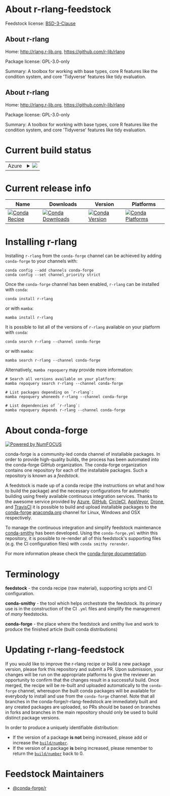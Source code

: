 About r-rlang-feedstock
=======================

Feedstock license: [BSD-3-Clause](https://github.com/conda-forge/r-rlang-feedstock/blob/main/LICENSE.txt)


About r-rlang
-------------

Home: http://rlang.r-lib.org, https://github.com/r-lib/rlang

Package license: GPL-3.0-only

Summary: A toolbox for working with base types, core R features like the condition system, and core 'Tidyverse' features like tidy evaluation.

About r-rlang
-------------

Home: http://rlang.r-lib.org, https://github.com/r-lib/rlang

Package license: GPL-3.0-only

Summary: A toolbox for working with base types, core R features like the condition system, and core 'Tidyverse' features like tidy evaluation.

Current build status
====================


<table>
    
  <tr>
    <td>Azure</td>
    <td>
      <details>
        <summary>
          <a href="https://dev.azure.com/conda-forge/feedstock-builds/_build/latest?definitionId=1547&branchName=main">
            <img src="https://dev.azure.com/conda-forge/feedstock-builds/_apis/build/status/r-rlang-feedstock?branchName=main">
          </a>
        </summary>
        <table>
          <thead><tr><th>Variant</th><th>Status</th></tr></thead>
          <tbody><tr>
              <td>linux_64_r_base4.4</td>
              <td>
                <a href="https://dev.azure.com/conda-forge/feedstock-builds/_build/latest?definitionId=1547&branchName=main">
                  <img src="https://dev.azure.com/conda-forge/feedstock-builds/_apis/build/status/r-rlang-feedstock?branchName=main&jobName=linux&configuration=linux%20linux_64_r_base4.4" alt="variant">
                </a>
              </td>
            </tr><tr>
              <td>linux_64_r_base4.5</td>
              <td>
                <a href="https://dev.azure.com/conda-forge/feedstock-builds/_build/latest?definitionId=1547&branchName=main">
                  <img src="https://dev.azure.com/conda-forge/feedstock-builds/_apis/build/status/r-rlang-feedstock?branchName=main&jobName=linux&configuration=linux%20linux_64_r_base4.5" alt="variant">
                </a>
              </td>
            </tr><tr>
              <td>linux_aarch64_r_base4.4</td>
              <td>
                <a href="https://dev.azure.com/conda-forge/feedstock-builds/_build/latest?definitionId=1547&branchName=main">
                  <img src="https://dev.azure.com/conda-forge/feedstock-builds/_apis/build/status/r-rlang-feedstock?branchName=main&jobName=linux&configuration=linux%20linux_aarch64_r_base4.4" alt="variant">
                </a>
              </td>
            </tr><tr>
              <td>linux_aarch64_r_base4.5</td>
              <td>
                <a href="https://dev.azure.com/conda-forge/feedstock-builds/_build/latest?definitionId=1547&branchName=main">
                  <img src="https://dev.azure.com/conda-forge/feedstock-builds/_apis/build/status/r-rlang-feedstock?branchName=main&jobName=linux&configuration=linux%20linux_aarch64_r_base4.5" alt="variant">
                </a>
              </td>
            </tr><tr>
              <td>linux_ppc64le_r_base4.4</td>
              <td>
                <a href="https://dev.azure.com/conda-forge/feedstock-builds/_build/latest?definitionId=1547&branchName=main">
                  <img src="https://dev.azure.com/conda-forge/feedstock-builds/_apis/build/status/r-rlang-feedstock?branchName=main&jobName=linux&configuration=linux%20linux_ppc64le_r_base4.4" alt="variant">
                </a>
              </td>
            </tr><tr>
              <td>linux_ppc64le_r_base4.5</td>
              <td>
                <a href="https://dev.azure.com/conda-forge/feedstock-builds/_build/latest?definitionId=1547&branchName=main">
                  <img src="https://dev.azure.com/conda-forge/feedstock-builds/_apis/build/status/r-rlang-feedstock?branchName=main&jobName=linux&configuration=linux%20linux_ppc64le_r_base4.5" alt="variant">
                </a>
              </td>
            </tr><tr>
              <td>osx_64_r_base4.4</td>
              <td>
                <a href="https://dev.azure.com/conda-forge/feedstock-builds/_build/latest?definitionId=1547&branchName=main">
                  <img src="https://dev.azure.com/conda-forge/feedstock-builds/_apis/build/status/r-rlang-feedstock?branchName=main&jobName=osx&configuration=osx%20osx_64_r_base4.4" alt="variant">
                </a>
              </td>
            </tr><tr>
              <td>osx_64_r_base4.5</td>
              <td>
                <a href="https://dev.azure.com/conda-forge/feedstock-builds/_build/latest?definitionId=1547&branchName=main">
                  <img src="https://dev.azure.com/conda-forge/feedstock-builds/_apis/build/status/r-rlang-feedstock?branchName=main&jobName=osx&configuration=osx%20osx_64_r_base4.5" alt="variant">
                </a>
              </td>
            </tr><tr>
              <td>osx_arm64_r_base4.4</td>
              <td>
                <a href="https://dev.azure.com/conda-forge/feedstock-builds/_build/latest?definitionId=1547&branchName=main">
                  <img src="https://dev.azure.com/conda-forge/feedstock-builds/_apis/build/status/r-rlang-feedstock?branchName=main&jobName=osx&configuration=osx%20osx_arm64_r_base4.4" alt="variant">
                </a>
              </td>
            </tr><tr>
              <td>osx_arm64_r_base4.5</td>
              <td>
                <a href="https://dev.azure.com/conda-forge/feedstock-builds/_build/latest?definitionId=1547&branchName=main">
                  <img src="https://dev.azure.com/conda-forge/feedstock-builds/_apis/build/status/r-rlang-feedstock?branchName=main&jobName=osx&configuration=osx%20osx_arm64_r_base4.5" alt="variant">
                </a>
              </td>
            </tr><tr>
              <td>win_64_r_base4.4</td>
              <td>
                <a href="https://dev.azure.com/conda-forge/feedstock-builds/_build/latest?definitionId=1547&branchName=main">
                  <img src="https://dev.azure.com/conda-forge/feedstock-builds/_apis/build/status/r-rlang-feedstock?branchName=main&jobName=win&configuration=win%20win_64_r_base4.4" alt="variant">
                </a>
              </td>
            </tr><tr>
              <td>win_64_r_base4.5</td>
              <td>
                <a href="https://dev.azure.com/conda-forge/feedstock-builds/_build/latest?definitionId=1547&branchName=main">
                  <img src="https://dev.azure.com/conda-forge/feedstock-builds/_apis/build/status/r-rlang-feedstock?branchName=main&jobName=win&configuration=win%20win_64_r_base4.5" alt="variant">
                </a>
              </td>
            </tr>
          </tbody>
        </table>
      </details>
    </td>
  </tr>
</table>

Current release info
====================

| Name | Downloads | Version | Platforms |
| --- | --- | --- | --- |
| [![Conda Recipe](https://img.shields.io/badge/recipe-r--rlang-green.svg)](https://anaconda.org/conda-forge/r-rlang) | [![Conda Downloads](https://img.shields.io/conda/dn/conda-forge/r-rlang.svg)](https://anaconda.org/conda-forge/r-rlang) | [![Conda Version](https://img.shields.io/conda/vn/conda-forge/r-rlang.svg)](https://anaconda.org/conda-forge/r-rlang) | [![Conda Platforms](https://img.shields.io/conda/pn/conda-forge/r-rlang.svg)](https://anaconda.org/conda-forge/r-rlang) |

Installing r-rlang
==================

Installing `r-rlang` from the `conda-forge` channel can be achieved by adding `conda-forge` to your channels with:

```
conda config --add channels conda-forge
conda config --set channel_priority strict
```

Once the `conda-forge` channel has been enabled, `r-rlang` can be installed with `conda`:

```
conda install r-rlang
```

or with `mamba`:

```
mamba install r-rlang
```

It is possible to list all of the versions of `r-rlang` available on your platform with `conda`:

```
conda search r-rlang --channel conda-forge
```

or with `mamba`:

```
mamba search r-rlang --channel conda-forge
```

Alternatively, `mamba repoquery` may provide more information:

```
# Search all versions available on your platform:
mamba repoquery search r-rlang --channel conda-forge

# List packages depending on `r-rlang`:
mamba repoquery whoneeds r-rlang --channel conda-forge

# List dependencies of `r-rlang`:
mamba repoquery depends r-rlang --channel conda-forge
```


About conda-forge
=================

[![Powered by
NumFOCUS](https://img.shields.io/badge/powered%20by-NumFOCUS-orange.svg?style=flat&colorA=E1523D&colorB=007D8A)](https://numfocus.org)

conda-forge is a community-led conda channel of installable packages.
In order to provide high-quality builds, the process has been automated into the
conda-forge GitHub organization. The conda-forge organization contains one repository
for each of the installable packages. Such a repository is known as a *feedstock*.

A feedstock is made up of a conda recipe (the instructions on what and how to build
the package) and the necessary configurations for automatic building using freely
available continuous integration services. Thanks to the awesome service provided by
[Azure](https://azure.microsoft.com/en-us/services/devops/), [GitHub](https://github.com/),
[CircleCI](https://circleci.com/), [AppVeyor](https://www.appveyor.com/),
[Drone](https://cloud.drone.io/welcome), and [TravisCI](https://travis-ci.com/)
it is possible to build and upload installable packages to the
[conda-forge](https://anaconda.org/conda-forge) [anaconda.org](https://anaconda.org/)
channel for Linux, Windows and OSX respectively.

To manage the continuous integration and simplify feedstock maintenance
[conda-smithy](https://github.com/conda-forge/conda-smithy) has been developed.
Using the ``conda-forge.yml`` within this repository, it is possible to re-render all of
this feedstock's supporting files (e.g. the CI configuration files) with ``conda smithy rerender``.

For more information please check the [conda-forge documentation](https://conda-forge.org/docs/).

Terminology
===========

**feedstock** - the conda recipe (raw material), supporting scripts and CI configuration.

**conda-smithy** - the tool which helps orchestrate the feedstock.
                   Its primary use is in the construction of the CI ``.yml`` files
                   and simplify the management of *many* feedstocks.

**conda-forge** - the place where the feedstock and smithy live and work to
                  produce the finished article (built conda distributions)


Updating r-rlang-feedstock
==========================

If you would like to improve the r-rlang recipe or build a new
package version, please fork this repository and submit a PR. Upon submission,
your changes will be run on the appropriate platforms to give the reviewer an
opportunity to confirm that the changes result in a successful build. Once
merged, the recipe will be re-built and uploaded automatically to the
`conda-forge` channel, whereupon the built conda packages will be available for
everybody to install and use from the `conda-forge` channel.
Note that all branches in the conda-forge/r-rlang-feedstock are
immediately built and any created packages are uploaded, so PRs should be based
on branches in forks and branches in the main repository should only be used to
build distinct package versions.

In order to produce a uniquely identifiable distribution:
 * If the version of a package **is not** being increased, please add or increase
   the [``build/number``](https://docs.conda.io/projects/conda-build/en/latest/resources/define-metadata.html#build-number-and-string).
 * If the version of a package **is** being increased, please remember to return
   the [``build/number``](https://docs.conda.io/projects/conda-build/en/latest/resources/define-metadata.html#build-number-and-string)
   back to 0.

Feedstock Maintainers
=====================

* [@conda-forge/r](https://github.com/orgs/conda-forge/teams/r/)

